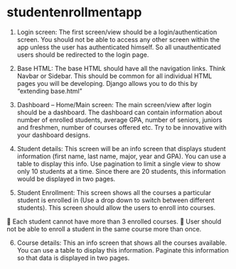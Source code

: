 # studentenrollmentapp

1) Login screen: The first screen/view should be a login/authentication screen.
You should not be able to access any other screen within the app unless the user has
authenticated himself. So all unauthenticated users should be redirected to the login
page.

2) Base HTML: The base HTML should have all the navigation links. Think Navbar or
Sidebar. This should be common for all individual HTML pages you will be developing.
Django allows you to do this by “extending base.html”

3) Dashboard – Home/Main screen: The main screen/view after login should be a
dashboard. The dashboard can contain information about number of enrolled students,
average GPA, number of seniors, juniors and freshmen, number of courses offered etc.
Try to be innovative with your dashboard designs.

4) Student details: This screen will be an info screen that displays student information (first
name, last name, major, year and GPA). You can use a table to display this info. Use
pagination to limit a single view to show only 10 students at a time. Since there are 20
students, this information would be displayed in two pages.

5) Student Enrollment: This screen shows all the courses a particular student is enrolled in
(Use a drop down to switch between different students). This screen should allow the
users to enroll into courses.

 Each student cannot have more than 3 enrolled courses.
 User should not be able to enroll a student in the same course more than once.

6) Course details: This an info screen that shows all the courses available. You can use a
table to display this information. Paginate this information so that data is displayed in
two pages.

